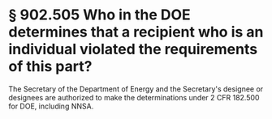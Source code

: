 # § 902.505   Who in the DOE determines that a recipient who is an individual violated the requirements of this part?

The Secretary of the Department of Energy and the Secretary's designee or designees are authorized to make the determinations under 2 CFR 182.500 for DOE, including NNSA.




